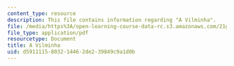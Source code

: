 ```yaml
---
content_type: resource
description: This file contains information regarding "A Vilminha".
file: /media/https%3A/open-learning-course-data-rc.s3.amazonaws.com/21g-802-portuguese-ii-spring-2012/d5911115803214462de239849c9a1d0b_MIT21G_802S12_Vilminha.pdf
file_type: application/pdf
resourcetype: Document
title: A Vilminha
uid: d5911115-8032-1446-2de2-39849c9a1d0b
---
```

